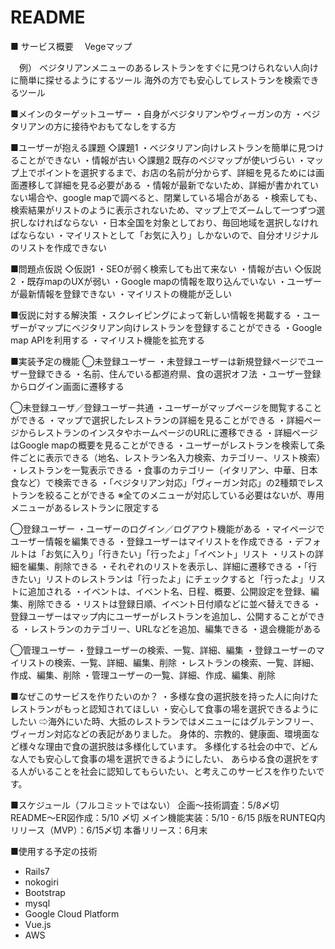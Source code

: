 # README
■ サービス概要
　Vegeマップ

　例）
  ベジタリアンメニューのあるレストランをすぐに見つけられない人向けに簡単に探せるようにするツール
  海外の方でも安心してレストランを検索できるツール

■メインのターゲットユーザー
  ・自身がベジタリアンやヴィーガンの方
  ・ベジタリアンの方に接待やおもてなしをする方

■ユーザーが抱える課題
  ◇課題1
    ・ベジタリアン向けレストランを簡単に見つけることができない
    ・情報が古い
  ◇課題2
    既存のベジマップが使いづらい
      ・マップ上でポイントを選択するまで、お店の名前が分からず、詳細を見るためには画面遷移して詳細を見る必要がある
      ・情報が最新でないため、詳細が書かれていない場合や、google mapで調べると、閉業している場合がある
      ・検索しても、検索結果がリストのように表示されないため、マップ上でズームして一つずつ選択しなければならない
      ・日本全国を対象としており、毎回地域を選択しなければならない
      ・マイリストとして「お気に入り」しかないので、自分オリジナルのリストを作成できない

■問題点仮説
  ◇仮説1
    ・SEOが弱く検索しても出て来ない
    ・情報が古い
  ◇仮説2
    ・既存mapのUXが弱い
    ・Google mapの情報を取り込んでいない
    ・ユーザーが最新情報を登録できない
    ・マイリストの機能が乏しい

■仮説に対する解決策
  ・スクレイピングによって新しい情報を掲載する
  ・ユーザーがマップにベジタリアン向けレストランを登録することができる
  ・Google map APIを利用する
  ・マイリスト機能を拡充する

■実装予定の機能
  ◯未登録ユーザー
    ・未登録ユーザーは新規登録ページでユーザー登録できる
      ・名前、住んでいる都道府県、食の選択オフ法
      ・ユーザー登録からログイン画面に遷移する

  ◯未登録ユーザ／登録ユーザー共通
    ・ユーザーがマップページを閲覧することができる
    ・マップで選択したレストランの詳細を見ることができる
      ・詳細ページからレストランのインスタやホームページのURLに遷移できる
      ・詳細ページはGoogle mapの概要を見ることができる
    ・ユーザーがレストランを検索して条件ごとに表示できる（地名、レストラン名入力検索、カテゴリー、リスト検索）
      ・レストランを一覧表示できる
      ・食事のカテゴリー（イタリアン、中華、日本食など）で検索できる
      ・「ベジタリアン対応」「ヴィーガン対応」の2種類でレストランを絞ることができる
        ※全てのメニューが対応している必要はないが、専用メニューがあるレストランに限定する

  ◯登録ユーザー
    ・ユーザーのログイン／ログアウト機能がある
    ・マイページでユーザー情報を編集できる
    ・登録ユーザーはマイリストを作成できる
      ・デフォルトは「お気に入り」「行きたい」「行ったよ」「イベント」リスト
      ・リストの詳細を編集、削除できる
      ・それぞれのリストを表示し、詳細に遷移できる
      ・「行きたい」リストのレストランは「行ったよ」にチェックすると「行ったよ」リストに追加される
      ・イベントは、イベント名、日程、概要、公開設定を登録、編集、削除できる
      ・リストは登録日順、イベント日付順などに並べ替えできる
    ・登録ユーザーはマップ内にユーザーがレストランを追加し、公開することができる
      ・レストランのカテゴリー、URLなどを追加、編集できる
    ・退会機能がある

  ◯管理ユーザー
    ・登録ユーザーの検索、一覧、詳細、編集
    ・登録ユーザーのマイリストの検索、一覧、詳細、編集、削除
    ・レストランの検索、一覧、詳細、作成、編集、削除
    ・管理ユーザーの一覧、詳細、作成、編集、削除

■なぜこのサービスを作りたいのか？
  ・多様な食の選択肢を持った人に向けたレストランがもっと認知されてほしい
  ・安心して食事の場を選択できるようにしたい
    ⇨海外にいた時、大抵のレストランではメニューにはグルテンフリー、ヴィーガン対応などの表記がありました。
      身体的、宗教的、健康面、環境面など様々な理由で食の選択肢は多様化しています。
      多様化する社会の中で、どんな人でも安心して食事の場を選択できるようにしたい、
      あらゆる食の選択をする人がいることを社会に認知してもらいたい、と考えこのサービスを作りたいです。

■スケジュール（フルコミットではない）
  企画〜技術調査：5/8〆切
  README〜ER図作成：5/10 〆切
  メイン機能実装：5/10 - 6/15
  β版をRUNTEQ内リリース（MVP）：6/15〆切
  本番リリース：6月末

■使用する予定の技術
  - Rails7
  - nokogiri
  - Bootstrap
  - mysql
  - Google Cloud Platform
  - Vue.js
  - AWS